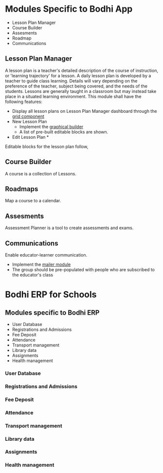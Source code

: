 # Modules Specific to Bodhi App

* Lesson Plan Manager
* Course Builder
* Assesments
* Roadmap
* Communications

## Lesson Plan Manager

A lesson plan is a teacher's detailed description of the course of instruction, or 'learning trajectory' for a lesson. A daily lesson plan is developed by a teacher to guide class learning. Details will vary depending on the preference of the teacher, subject being covered, and the needs of the students. Lessons are generally taught in a classroom but may instead take place in a situated learning environment. This module shall have the following features:

* Display all lesson plans on Lesson Plan Manager dashboard through the [grid component](https://bodhi-beta.com/docs/developer/core-react-components#-reusable-components-grid)
* New Lesson Plan
  * Implement the [graphical builder](https://bodhi-beta.com/docs/developer/core-react-components#-reusable-components-graphical-builder)
  * A list of pre-built editable blocks are shown. 
* Edit Lesson Plan
  * 

Editable blocks for the lesson plan follow,

## Course Builder

A course is a collection of Lessons.

## Roadmaps

Map a course to a calendar.

## Assesments

Assessment Planner is a tool to create assessments and exams.

## Communications

Enable educator-learner communication.

* Implement the [mailer module](https://bodhi-beta.com/docs/developer/core-modules#-core-modules-packages-mailer)
* The group should be pre-populated with people who are subscribed to the educator's class

# Bodhi ERP for Schools


## Modules specific to Bodhi ERP

* User Database
* Registrations and Admissions
* Fee Deposit
* Attendance
* Transport management
* Library data
* Assignments
* Health management

### User Database

### Registrations and Admissions

### Fee Deposit

### Attendance

### Transport management

### Library data

### Assignments

### Health management

